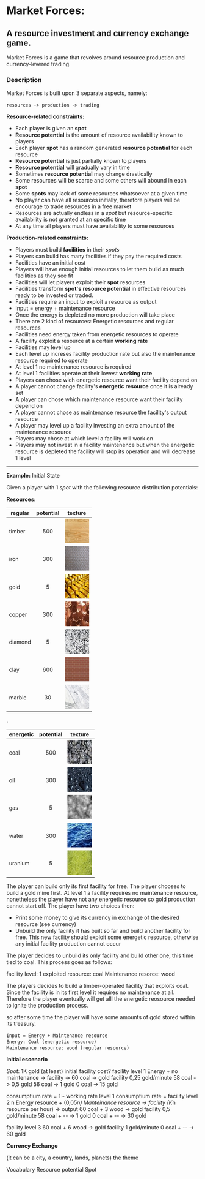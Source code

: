 # Market Forces: 

## A resource investment and currency exchange game.

Market Forces is a game that revolves around resource production and currency-levered trading.

### Description

Market Forces is built upon 3 separate aspects, namely:
```
resources -> production -> trading
```

**Resource-related constraints:**

 * Each player is given an **spot**
 * **Resource potential** is the amount of resource availability known to players
 * Each player **spot** has a random generated **resource potential** for each resource
 * **Resource potential** is just partially known to players
 * **Resource potential** will gradually vary in time
 * Sometimes **resource potential** may change drastically
 * Some resources will be scarce and some others will abound in each **spot**
 * Some **spots** may lack of some resources whatsoever at a given time
 * No player can have all resources initially, therefore players will be encourage to trade resources in a free market
 * Resources are actually endless in a _spot_ but resource-specific availability is not granted at an specific time
 * At any time all players must have availability to some resources

**Production-related constraints:**

 * Players must build **facilities** in their _spots_
 * Players can build has many facilities if they pay the required costs
 * Facilities have an initial cost
 * Players will have enough initial resources to let them build as much facilities as they see fit
 * Facilities will let players exploit their **spot** resources
 * Facilities transform **spot's** **resource potential** in effective resources ready to be invested or traded.
 * Facilities require an input to exploit a resource as output
 * Input = energy + maintenance resource
 * Once the energy is depleted no more production will take place
 * There are 2 kind of resources: Energetic resources and regular resources
 * Facilities need energy taken from energetic resources to operate
 * A facility exploit a resource at a certain **working rate**
 * Facilities may level up
 * Each level up increses facility production rate but also the maintenance resource required to operate
 * At level 1 no maintenance resource is required
 * At level 1 facilities operate at their lowest **working rate**
 * Players can chose wich energetic resource want their facility depend on
 * A player cannot change facility's **energetic resource** once it is already set
 * A player can chose which maintenance resource want their facility depend on
 * A player cannot chose as maintenance resource the facility's output resource 
 * A player may level up a facility investing an extra amount of the maintenance resource
 * Players may chose at which level a facility will work on
 * Players may not invest in a facility maintenence but when the energetic resource is depleted the facility will stop its operation and will decrease 1 level

---
 
**Example:** Initial State
 
Given a player with 1 _spot_ with the following resource distribution potentials:

**Resources:**

| regular  | potential | texture |
|----------|:---------:|---------|
| timber   |    500    |![timber_texture](https://github.com/joseraf86/market_forces/blob/master/img/timber_texture-64x64.jpg?raw=true) |
| iron     |    300    |![iron_texture](https://github.com/joseraf86/market_forces/blob/master/img/iron_texture-64x64.jpg?raw=true)|
| gold     |    5      | ![gold_texture](https://github.com/joseraf86/market_forces/blob/master/img/gold_texture-64x64.jpg?raw=true)|
| copper   |    300    |![copper_texture](https://github.com/joseraf86/market_forces/blob/master/img/copper_texture-64x64.jpg?raw=true)|
| diamond  |    5      |![diamond_texture](https://github.com/joseraf86/market_forces/blob/master/img/diamond_texture-64x64.jpg?raw=true)|
| clay     |    600    |![clay_texture](https://github.com/joseraf86/market_forces/blob/master/img/clay_texture-64x64.jpg?raw=true)|
| marble   |    30     |![marble_texture](https://github.com/joseraf86/market_forces/blob/master/img/marble_texture-64x64.jpg?raw=true)|

.

|energetic | potential | texture |
|----------|:---------:|---------|
| coal     |    500    |![coal_texture](https://github.com/joseraf86/market_forces/blob/master/img/coal_texture-64x64.jpg?raw=true) |
| oil      |    300    |![oil_texture](https://github.com/joseraf86/market_forces/blob/master/img/oil_texture-64x64.jpg?raw=true)|
| gas      |    5      |![gas_texture](https://github.com/joseraf86/market_forces/blob/master/img/gas_texture-64x64.jpg?raw=true)|
| water    |    300    |![water_texture](https://github.com/joseraf86/market_forces/blob/master/img/water_texture-64x64.jpg?raw=true)|
| uranium  |    5      |![uranium_texture](https://github.com/joseraf86/market_forces/blob/master/img/uranium_texture-64x64.jpg?raw=true)|

The player can build only its first facility for free. The player chooses to build a gold mine first. At level 1 a
facility requires no maintenance resource, nonetheless the player have not any energetic resource so gold production cannot start off. The player have two choices then:

* Print some money to give its currency in exchange of the desired resource (see currency)
* Unbuild the only facility it has built so far and build another facility for free. This new facility should exploit some energetic resource, otherwise any initial facility production cannot occur

The player decides to unbuild its only facility and build other one, this time tied to coal. This process goes as follows:

facility level: 1
exploited resource: coal
Maintenance resorce: wood

The players decides to build a timber-operated facility that exploits coal. Since the facility is in its first level it requires no maintenance at all. Therefore the player eventually will get alll the energetic reosource needed to ignite the production process.




so after some time the player will have some amounts of gold stored within its
treasury.


 ```
 Input = Energy + Maintenance resource
 Energy: Coal (energetic resource)
 Maintenance resource: wood (regular resource)
 ```

 **Initial escenario**
 
 _Spot_:  1K gold (at least)
 initial facility cost?
 facility level 1
 Energy + no maintenance -> facility -> 
 60 coal -> gold facility 0,25 gold/minute
 58 coal -> 0,5 gold
 56 coal -> 1 gold
 0  coal -> 15 gold
 
 consumptium rate = 1 - working rate
 level 1
 consumptium rate =
 facility level 2
 n Energy resource + (0,05*n) Manteinance resource -> facility (K*n resource per hour) -> output
 60 coal + 3 wood -> gold facility 0,5 gold/minute 
 58 coal +   --   -> 1 gold
 0  coal +   --   -> 30 gold
 
 facility level 3
 60 coal + 6 wood -> gold facility 1 gold/minute
  0 coal +  --     -> 60 gold

**Currency Exchange**

(it can be a city, a country, lands, planets) the theme  

Vocabulary
Resource potential
Spot
